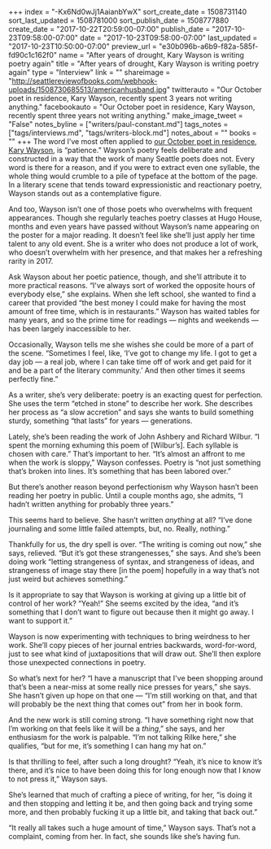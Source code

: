 +++
index = "-Kx6Nd0wJj1AaianbYwX"
sort_create_date = 1508731140
sort_last_updated = 1508781000
sort_publish_date = 1508777880
create_date = "2017-10-22T20:59:00-07:00"
publish_date = "2017-10-23T09:58:00-07:00"
date = "2017-10-23T09:58:00-07:00"
last_updated = "2017-10-23T10:50:00-07:00"
preview_url = "e30b096b-a6b9-f82a-585f-fd90c1c162f0"
name = "After years of drought, Kary Wayson is writing poetry again"
title = "After years of drought, Kary Wayson is writing poetry again"
type = "Interview"
link = ""
shareimage = "http://seattlereviewofbooks.com/webhook-uploads/1508730685513/americanhusband.jpg"
twitterauto = "Our October poet in residence, Kary Wayson, recently spent 3 years not writing anything."
facebookauto = "Our October poet in residence, Kary Wayson, recently spent three years not writing anything."
make_image_tweet = "False"
notes_byline = ["writers/paul-constant.md"]
tags_notes = ["tags/interviews.md", "tags/writers-block.md"]
notes_about = ""
books = ""
+++
The word I’ve most often applied to [our October poet in residence, Kary Wayson](http://www.seattlereviewofbooks.com/writers/kary-wayson/), is “patience.” Wayson’s poetry feels deliberate and constructed in a way that the work of many Seattle poets does not. Every word is there for a reason, and if you were to extract even one syllable, the whole thing would crumble to a pile of typeface at the bottom of the page. In a literary scene that tends toward expressionistic and reactionary poetry, Wayson stands out as a contemplative figure.

And too, Wayson isn’t one of those poets who overwhelms with frequent appearances. Though she regularly teaches poetry classes at Hugo House, months and even years have passed without Wayson’s name appearing on the poster for a major reading. It doesn’t feel like she’ll just apply her time talent to any old event. She is a writer who does not produce a lot of work, who doesn’t overwhelm with her presence, and that makes her a refreshing rarity in 2017. 

Ask Wayson about her poetic patience, though, and she’ll attribute it to more practical reasons. “I've always sort of worked the opposite hours of everybody else,” she explains. When she left school, she wanted to find a career that provided “the best money I could make for having the most amount of free time, which is in restaurants.” Wayson has waited tables for many years, and so the prime time for readings — nights and weekends — has been largely inaccessible to her.

Occasionally, Wayson tells me she wishes she could be more of a part of the scene. “Sometimes I feel, like, ‘I’ve got to change my life. I got to get a day job — a real job, where I can take time off of work and get paid for it and be a part of the literary community.’ And then other times it seems perfectly fine.”

As a writer, she’s very deliberate: poetry is an exacting quest for perfection. She uses the term “etched in stone” to describe her work. She describes her process as “a slow accretion” and says she wants to build something sturdy, something “that lasts” for years — generations. 

Lately, she’s been reading the work of John Ashbery and Richard Wilbur. “I spent the morning exhuming this poem of [Wilbur’s]. Each syllable is chosen with care.” That’s important to her. “It’s almost an affront to me when the work is sloppy,” Wayson confesses. Poetry is “not just something that’s broken into lines. It’s something that has been labored over.”

But there’s another reason beyond perfectionism why Wayson hasn’t been reading her poetry in public. Until a couple months ago, she admits, “I hadn’t written anything for probably three years.” 

This seems hard to believe. She hasn’t written *anything* at all? “I’ve done journaling and some little failed attempts, but, no. Really, nothing.” 

Thankfully for us, the dry spell is over. “The writing is coming out now,” she says, relieved. “But it’s got these strangenesses,” she says. And she’s been doing work “letting strangeness of syntax, and strangeness of ideas, and strangeness of image stay there [in the poem] hopefully in a way that’s not just weird but achieves something.” 

Is it appropriate to say that Wayson is working at giving up a little bit of control of her work? “Yeah!” She seems excited by the idea, “and it’s something that I don’t want to figure out because then it might go away. I want to support it.” 

Wayson is now experimenting with techniques to bring weirdness to her work. She’ll copy pieces of her journal entries backwards, word-for-word, just to see what kind of juxtapositions that will draw out. She’ll then explore those unexpected connections in poetry.

So what’s next for her? “I have a manuscript that I've been shopping around that’s been a near-miss at some really nice presses for years,” she says. She hasn’t given up hope on that one — “I’m still working on that, and that will probably be the next thing that comes out” from her in book form. 

And the new work is still coming strong. “I have something right now that I’m working on that feels like it will be a *thing*,” she says, and her enthusiasm for the work is palpable. “I’m not talking Rilke here,” she qualifies, “but for me, it’s something I can hang my hat on.”

Is that thrilling to feel, after such a long drought? “Yeah, it’s nice to know it’s there, and it’s nice to have been doing this for long enough now that I know to not press it,” Wayson says. 

She’s learned that much of crafting a piece of writing, for her, “is doing it and then stopping and letting it be, and then going back and trying some more, and then probably fucking it up a little bit, and taking that back out.”

“It really all takes such a huge amount of time,” Wayson says. That’s not a complaint, coming from her. In fact, she sounds like she’s having fun.
